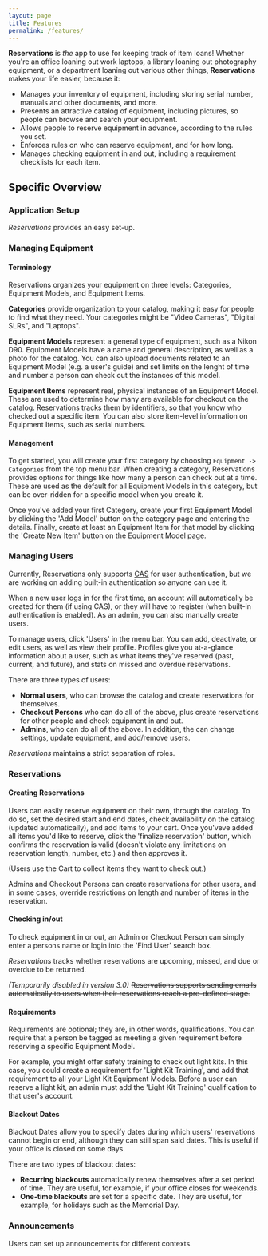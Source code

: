 ```yaml
---
layout: page
title: Features
permalink: /features/
---
```

**Reservations** is *the* app to use for keeping track of item loans! Whether you're an office loaning out work laptops, a library loaning out photography equipment, or a department loaning out various other things, **Reservations** makes your life easier, because it:

* Manages your inventory of equipment, including storing serial number, manuals and other documents, and more.
* Presents an attractive catalog of equipment, including pictures, so people can browse and search your equipment.
* Allows people to reserve equipment in advance, according to the rules you set.
* Enforces rules on who can reserve equipment, and for how long.
* Manages checking equipment in and out, including a requirement checklists for each item.

## Specific Overview
### Application Setup

*Reservations* provides an easy set-up.

### Managing Equipment

#### Terminology

Reservations organizes your equipment on three levels: Categories, Equipment Models, and Equipment Items.

**Categories** provide organization to your catalog, making it easy for people to find what they need. Your categories might be "Video Cameras", "Digital SLRs", and "Laptops".

**Equipment Models** represent a general type of equipment, such as a Nikon D90. Equipment Models have a name and general description, as well as a photo for the catalog. You can also upload documents related to an Equipment Model (e.g. a user's guide) and set limits on the lenght of time and number a person can check out the instances of this model.

**Equipment Items** represent real, physical instances of an Equipment Model. These are used to determine how many are available for checkout on the catalog. Reservations tracks them by identifiers, so that you know who checked out a specific item. You can also store item-level information on Equipment Items, such as serial numbers.

#### Management

To get started, you will create your first category by choosing `Equipment -> Categories` from the top menu bar. When creating a category, Reservations provides options for things like how many a person can check out at a time. These are used as the default for all Equipment Models in this category, but can be over-ridden for a specific model when you create it.

Once you've added your first Category, create your first Equipment Model by clicking the 'Add Model' button on the category page and entering the details. Finally, create at least an Equipment Item for that model by clicking the 'Create New Item' button on the Equipment Model page.

### Managing Users

Currently, Reservations only supports [CAS](http://www.jasig.org/cas/) for user authentication, but we are working on adding built-in authentication so anyone can use it.

When a new user logs in for the first time, an account will automatically be created for them (if using CAS), or they will have to register (when built-in authentication is enabled). As an admin, you can also manually create users.

To manage users, click 'Users' in the menu bar. You can add, deactivate, or edit users, as well as view their profile. Profiles give you at-a-glance information about a user, such as what items they've reserved (past, current, and future), and stats on missed and overdue reservations.

There are three types of users:

* **Normal users**, who can browse the catalog and create reservations for themselves.
* **Checkout Persons** who can do all of the above, plus create reservations for other people and check equipment in and out.
* **Admins**, who can do all of the above. In addition, the can change settings, update equipment, and add/remove users.

*Reservations* maintains a strict separation of roles.


### Reservations

#### Creating Reservations
Users can easily reserve equipment on their own, through the catalog. To do so, set the desired start and end dates, check availability on the catalog (updated automatically), and add items to your cart. Once you'veve added all items you'd like to reserve, click the 'finalize reservation' button, which confirms the reservation is valid (doesn't violate any limitations on reservation length, number, etc.) and then approves it.

(Users use the Cart to collect items they want to check out.)

Admins and Checkout Persons can create reservations for other users, and in some cases, override restrictions on length and number of items in the reservation.

#### Checking in/out
To check equipment in or out, an Admin or Checkout Person can simply enter a persons name or login into the 'Find User' search box.

*Reservations* tracks whether reservations are upcoming, missed, and due or overdue to be returned.

*(Temporarily disabled in version 3.0)* ~~Reservations supports sending emails automatically to users when their reservations reach a pre-defined stage.~~

#### Requirements
Requirements are optional; they are, in other words, qualifications. You can require that a person be tagged as meeting a given requirement before reserving a specific Equipment Model.

For example, you might offer safety training to check out light kits. In this case, you could create a requirement for 'Light Kit Training', and add that requirement to all your Light Kit Equipment Models. Before a user can reserve a light kit, an admin must add the 'Light Kit Training' qualification to that user's account.

#### Blackout Dates
Blackout Dates allow you to specify dates during which users' reservations cannot begin or end, although they can still span said dates. This is useful if your office is closed on some days.

There are two types of blackout dates:

* **Recurring blackouts** automatically renew themselves after a set period of time. They are useful, for example, if your office closes for weekends.
* **One-time blackouts** are set for a specific date. They are useful, for example, for holidays such as the Memorial Day.

### Announcements
Users can set up announcements for different contexts.

